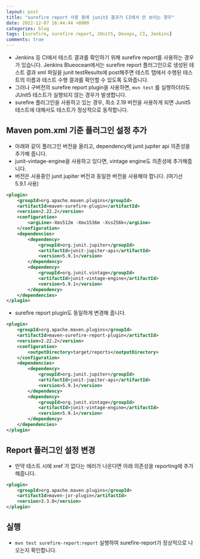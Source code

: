 ```yaml
---
layout: post
title: "surefire report 사용 중에 junit5 결과가 CI에서 안 보이는 경우"
date: 2022-12-07 16:44:44 +0900
categories: blog
tags: [surefire, surefire report, JUnit5, Devops, CI, Jenkins]
comments: true
---
```


- Jenkins 등 CI에서 테스트 결과를 확인하기 위해 surefire report를 사용하는 경우가 있습니다. Jenkins Blueocean에서는 surefire report 플러그인으로 생성된 테스트 결과 xml 파일을 junit testResults에 post해주면 테스트 탭에서 수행된 테스트의 이름과 테스트 수행 결과를 확인할 수 있도록 도와줍니다.
- 그러나 구버전의 surefire report plugin을 사용하면, `mvn test` 를 실행하더라도 JUnit5 테스트가 실행되지 않는 경우가 발생합니다.
- surefire 플러그인을 사용하고 있는 경우, 최소 2.19 버전을 사용하게 되면 Junit5 테스트에 대해서도 테스트가 정상적으로 동작합니다.

## Maven pom.xml 기준 플러그인 설정 추가
- 아래와 같이 플러그인 버전을 올리고, dependency에 junit jupiter api 의존성을 추가해 줍니다.
- junit-vintage-engine을 사용하고 있다면, vintage engine도 의존성에 추가해줍니다.
- 버전은 사용중인 junit jupiter 버전과 동일한 버전을 사용해야 합니다. (여기선 5.9.1 사용)

```xml
<plugin>
	<groupId>org.apache.maven.plugins</groupId>
	<artifactId>maven-surefire-plugin</artifactId>
	<version>2.22.2</version>
	<configuration>
		<argLine>-Xms512m -Xmx1536m -Xss256k</argLine>
	</configuration>
	<dependencies>
		<dependency>
			<groupId>org.junit.jupiter</groupId>
			<artifactId>junit-jupiter-api</artifactId>
			<version>5.9.1</version>
		</dependency>
		<dependency>
			<groupId>org.junit.vintage</groupId>
			<artifactId>junit-vintage-engine</artifactId>
			<version>5.9.1</version>
		</dependency>
	</dependencies>
</plugin>
```

- surefire report plugin도 동일하게 변경해 줍니다.

```xml
<plugin>
	<groupId>org.apache.maven.plugins</groupId>
	<artifactId>maven-surefire-report-plugin</artifactId>
	<version>2.22.2</version>
	<configuration>
		<outputDirectory>target/reports</outputDirectory>
	</configuration>
	<dependencies>
		<dependency>
			<groupId>org.junit.jupiter</groupId>
			<artifactId>junit-jupiter-api</artifactId>
			<version>5.9.1</version>
		</dependency>
		<dependency>
			<groupId>org.junit.vintage</groupId>
			<artifactId>junit-vintage-engine</artifactId>
			<version>5.9.1</version>
		</dependency>
	</dependencies>
</plugin>
```

## Report 플러그인 설정 변경
- 만약 테스트 시에 xref 가 없다는 에러가 나온다면 아래 의존성을 reporting에 추가해줍니다.

```xml
<plugin>
	<groupId>org.apache.maven.plugins</groupId>
	<artifactId>maven-jxr-plugin</artifactId>
	<version>3.3.0</version>
</plugin>
```

## 실행
- `mvn test surefire-report:report` 실행하여 surefire-report가 정상적으로 나오는지 확인합니다.
